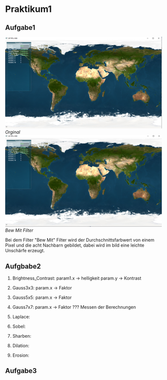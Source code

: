 # Praktikum1

## Aufgabe1
![orginal](docs/orginal.png)
*Orginal*
![bewmit](docs/BewMit.png)
*Bew Mit Filter*

Bei dem Filter "Bew Mit" Filter wird der Durchschnittsfarbwert von einem Pixel und die acht Nachbarn gebildet, dabei wird im bild eine leichte Unschärfe erzeugt.

## Aufgbabe2

1. Brightness_Contrast: param1.x -> helligkeit param.y -> Kontrast
   
2. Gauss3x3: param.x -> Faktor
   
3. Gauss5x5:  param.x -> Faktor
   
4. Gauss7x7:  param.x -> Faktor  ??? Messen der Berechnungen
   
5. Laplace:
   
6. Sobel:
   
7. Sharben:
   
8. Dilation:
   
9. Erosion:

## Aufgabe3